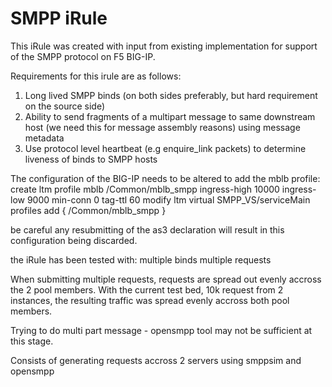 # SMPP iRule

This iRule was created with input from existing implementation for support of the SMPP protocol on F5 BIG-IP.

Requirements for this irule are as follows:
1. Long lived SMPP binds (on both sides preferably, but hard requirement on the source side)
2. Ability to send fragments of a multipart message to same downstream host (we need this for message assembly reasons) using message metadata
3. Use protocol level heartbeat (e.g enquire_link packets) to determine liveness of binds to SMPP hosts

The configuration of the BIG-IP needs to be altered to add the mblb profile: 
create ltm profile mblb /Common/mblb_smpp ingress-high 10000 ingress-low 9000 min-conn 0 tag-ttl 60
modify ltm virtual SMPP_VS/serviceMain profiles add { /Common/mblb_smpp }

be careful any resubmitting of the as3 declaration will result in this configuration being discarded. 

the iRule has been tested with:
multiple binds
multiple requests

When submitting multiple requests, requests are spread out evenly accross the 2 pool members.  With the current test bed, 10k request from 2 instances, the resulting traffic was spread evenly accross both pool members. 

Trying to do multi part message - opensmpp tool may not be sufficient at this stage. 

Consists of generating requests accross 2 servers using smppsim and opensmpp



